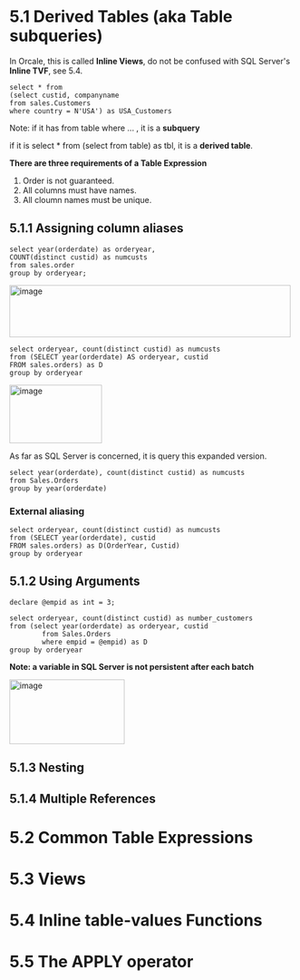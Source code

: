 # 5.1 Derived Tables (aka Table subqueries)

In Orcale, this is called **Inline Views**, do not be confused with SQL Server's **Inline TVF**, see 5.4.

```
select * from
(select custid, companyname
from sales.Customers
where country = N'USA') as USA_Customers
```

Note: if it has from table where ... , it is a **subquery**

if it is select * from (select from table) as tbl, it is a **derived table**.

**There are three requirements of a Table Expression**
1. Order is not guaranteed.
2. All columns must have names.
3. All cloumn names must be unique.

## 5.1.1 Assigning column aliases

```
select year(orderdate) as orderyear,
COUNT(distinct custid) as numcusts
from sales.order
group by orderyear;
```

<img width="496" height="92" alt="image" src="https://github.com/user-attachments/assets/a114f16b-e8d5-408a-abb3-c4d2d948177b" />

```
select orderyear, count(distinct custid) as numcusts
from (SELECT year(orderdate) AS orderyear, custid
FROM sales.orders) as D
group by orderyear
```

<img width="163" height="103" alt="image" src="https://github.com/user-attachments/assets/5ee17115-19bd-441c-810f-fa0632d68df3" />

As far as SQL Server is concerned, it is query this expanded version.

```
select year(orderdate), count(distinct custid) as numcusts
from Sales.Orders
group by year(orderdate)
```



### External aliasing

```
select orderyear, count(distinct custid) as numcusts
from (SELECT year(orderdate), custid
FROM sales.orders) as D(OrderYear, Custid)
group by orderyear
```

## 5.1.2 Using Arguments

```
declare @empid as int = 3;

select orderyear, count(distinct custid) as number_customers
from (select year(orderdate) as orderyear, custid
		from Sales.Orders
		where empid = @empid) as D
group by orderyear
```

**Note: a variable in SQL Server is not persistent after each batch**

<img width="203" height="114" alt="image" src="https://github.com/user-attachments/assets/0b0b33f6-9c52-4d28-845a-2b22f927ae5e" />




## 5.1.3 Nesting








## 5.1.4 Multiple References































# 5.2 Common Table Expressions






# 5.3 Views













# 5.4 Inline table-values Functions












# 5.5 The APPLY operator
